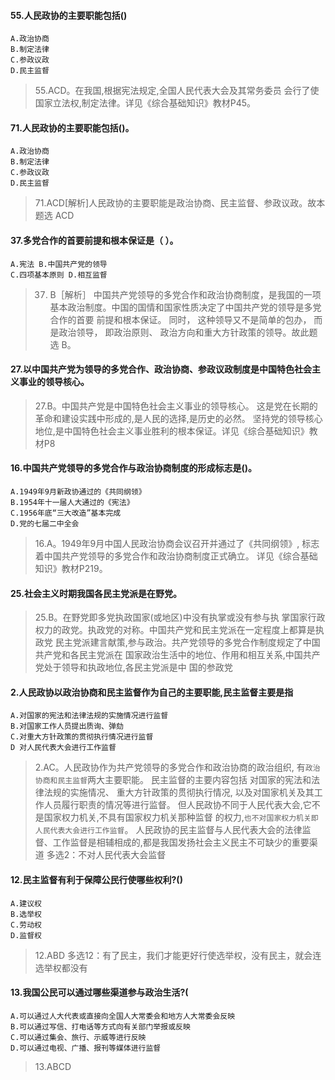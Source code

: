 #### 55.人民政协的主要职能包括()
    A.政治协商
    B.制定法律
    C.参政议政
    D.民主监督
>   55.ACD。在我国,根据宪法规定,全国人民代表大会及其常务委员
    会行了使国家立法权,制定法律。详见《综合基础知识》教材P45。
    
#### 71.人民政协的主要职能包括()。
    A.政治协商
    B.制定法律
    C.参政议政
    D.民主监督
>   71.ACD[解析]人民政协的主要职能是政治协商、民主监督、参政议政。故本题选
    ACD

#### 37.多党合作的首要前提和根本保证是（ ）。
    A.宪法 B.中国共产党的领导
    C.四项基本原则 D.相互监督
>   37. B［解析］ 中国共产党领导的多党合作和政治协商制度，是我国的一项
    基本政治制度。中国的国情和国家性质决定了中国共产党的领导是多党合作的首要
    前提和根本保证。 同时， 这种领导又不是简单的包办， 而是政治领导， 即政治原则、
    政治方向和重大方针政策的领导。故此题选 B。

#### 27.以中国共产党为领导的多党合作、政治协商、参政议政制度是中国特色社会主义事业的领导核心。
>   27.B。中国共产党是中国特色社会主义事业的领导核心。
这是党在长期的革命和建设实践中形成的,是人民的选择,是历史的必然。
坚持党的领导核心地位,是中国特色社会主义事业胜利的根本保证。详见《综合基础知识》教材P8
    
#### 16.中国共产党领导的多党合作与政治协商制度的形成标志是()。
    A.1949年9月新政协通过的《共同纲领》
    B.1954年十一届人大通过的《宪法》
    C.1956年底“三大改造”基本完成
    D.党的七届二中全会
>   16.A。1949年9月中国人民政治协商会议召开并通过了《共同纲领》,
标志着中国共产党领导的多党合作和政治协商制度正式确立。
    详见《综合基础知识》教材P219。

#### 25.社会主义时期我国各民主党派是在野党。
>   25.B。在野党即多党执政国家(或地区)中没有执掌或没有参与执
 掌国家行政权力的政党。执政党的对称。中国共产党和民主党派在一定程度上都算是执政党
 民主党派建言献策,参与政治。共产党领导的多党合作制度规定了中国共产党和各民主党派在
 国家政治生活中的地位、作用和相互关系,中国共产党处于领导和执政地位,各民主党派是中
 国的参政党

#### 2.人民政协以政治协商和民主监督作为自己的主要职能,民主监督主要是指
    A.对国家的宪法和法律法规的实施情况进行监督
    B.对国家工作人员提出质询、弹劾
    C.对重大方针政策的贯彻执行情况进行监督
    D 对人民代表大会进行工作监督
>   2.AC。人民政协作为共产党领导的多党合作和政治协商的政治组织,
    有`政治协商和民主监督`两大主要职能。
    民主监督的主要内容包括
        对国家的宪法和法律法规的实施情况、
        重大方针政策的贯彻执行情况,
        以及对国家机关及其工作人员履行职责的情况等进行监督。
        但人民政协不同于人民代表大会,它不是国家权力机关,不具有国家权力机关那种监督
    的权力,`也不对国家权力机关即人民代表大会进行工作监督`。
    人民政协的民主监督与人民代表大会的法律监督、工作监督是相辅相成的,都是我国发扬社会主义民主不可缺少的重要渠道
>   多选2：不对人民代表大会监督

#### 12.民主监督有利于保障公民行使哪些权利?()
    A.建议权
    B.选举权
    C.劳动权
    D.监督权
>   12.ABD
多选12：有了民主，我们才能更好行使选举权，没有民主，就会连选举权都没有

#### 13.我国公民可以通过哪些渠道参与政治生活?(
    A.可以通过人大代表或直接向全国人大常委会和地方人大常委会反映
    B.可以通过写信、打电话等方式向有关部门举报或反映
    C.可以通过集会、旅行、示威等进行反映
    D.可以通过电视、广播、报刊等媒体进行监督
>   13.ABCD












































    